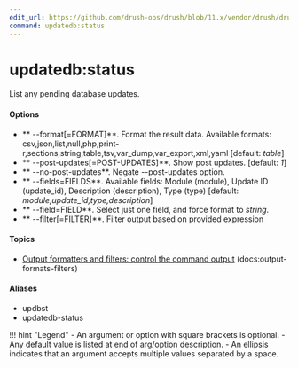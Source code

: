 ```yaml
---
edit_url: https://github.com/drush-ops/drush/blob/11.x/vendor/drush/drush/src/Commands/core/UpdateDBCommands.php
command: updatedb:status
---
```

# updatedb:status

List any pending database updates.

#### Options

- ** --format[=FORMAT]**. Format the result data. Available formats: csv,json,list,null,php,print-r,sections,string,table,tsv,var_dump,var_export,xml,yaml [default: *table*]
- ** --post-updates[=POST-UPDATES]**. Show post updates. [default: *1*]
- ** --no-post-updates**. Negate --post-updates option.
- ** --fields=FIELDS**. Available fields: Module (module), Update ID (update_id), Description (description), Type (type) [default: *module,update_id,type,description*]
- ** --field=FIELD**. Select just one field, and force format to *string*.
- ** --filter[=FILTER]**. Filter output based on provided expression

#### Topics

- [Output formatters and filters: control the command output](../../vendor/drush/drush/docs/output-formats-filters.md) (docs:output-formats-filters)

#### Aliases

- updbst
- updatedb-status

!!! hint "Legend"
    - An argument or option with square brackets is optional.
    - Any default value is listed at end of arg/option description.
    - An ellipsis indicates that an argument accepts multiple values separated by a space.